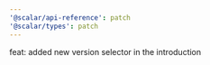 ```yaml
---
'@scalar/api-reference': patch
'@scalar/types': patch
---
```


feat: added new version selector in the introduction
